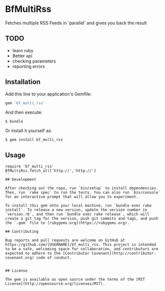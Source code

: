 # BfMultiRss

Fetches multiple RSS Feeds in 'parallel' and gives you back the result

## TODO

* learn ruby
* Better api
* checking parameters
* reporting errors

## Installation

Add this line to your application's Gemfile:

```ruby
gem 'bf_multi_rss'
```

And then execute:

    $ bundle

Or install it yourself as:

    $ gem install bf_multi_rss

## Usage

```
require 'bf_multi_rss'
BfMultiRss.fetch_all['http://','http://']
``
## Development

After checking out the repo, run `bin/setup` to install dependencies. Then, run `rake spec` to run the tests. You can also run `bin/console` for an interactive prompt that will allow you to experiment.

To install this gem onto your local machine, run `bundle exec rake install`. To release a new version, update the version number in `version.rb`, and then run `bundle exec rake release`, which will create a git tag for the version, push git commits and tags, and push the `.gem` file to [rubygems.org](https://rubygems.org).

## Contributing

Bug reports and pull requests are welcome on GitHub at https://github.com/[USERNAME]/bf_multi_rss. This project is intended to be a safe, welcoming space for collaboration, and contributors are expected to adhere to the [Contributor Covenant](http://contributor-covenant.org) code of conduct.


## License

The gem is available as open source under the terms of the [MIT License](http://opensource.org/licenses/MIT).
